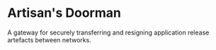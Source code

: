 # Artisan's Doorman

A gateway for securely transferring and resigning application release artefacts between networks.

